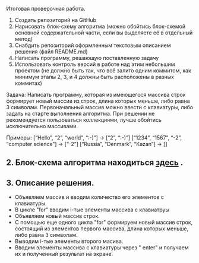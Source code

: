 Итоговая проверочная работа.



1. Создать репозиторий на GitHub
2. Нарисовать блок-схему алгоритма (можно обойтись блок-схемой основной содержательной части, если вы выделяете её в отдельный метод)
3. Снабдить репозиторий оформленным текстовым описанием решения (файл README.md)
4. Написать программу, решающую поставленную задачу
5. Использовать контроль версий в работе над этим небольшим проектом (не должно быть так, что всё залито одним коммитом, как минимум этапы 2, 3, и 4 должны быть расположены в разных коммитах)

Задача: Написать программу, которая из имеющегося массива строк формирует новый массив из строк, длина которых меньше, либо равна 3 символам. Первоначальный массив можно ввести с клавиатуры, либо задать на старте выполнения алгоритма. При решении не рекомендуется пользоваться коллекциями, лучше обойтись исключительно массивами.

Примеры:
[“Hello”, “2”, “world”, “:-)”] → [“2”, “:-)”]
[“1234”, “1567”, “-2”, “computer science”] → [“-2”]
[“Russia”, “Denmark”, “Kazan”] → []

 ## 2. Блок-схема алгоритма находиться [здесь](https://drive.google.com/file/d/1KX1504f3Bq2YRp1UxbMhW34ibpzIRP1w/view?usp=sharing) . 
  


 ## 3. Описание решения.

 - Объявляем массив и  вводим количество его элементов с клавиатуры. 
 - В цикле "for" вводим i-тые элементы массива с клавиатруы
 - Объявляем новый массив строк.
 - С помощью еще одного цикла  "for" формируем новый массив строк, состоящий из элементов первого массива, длина которых меньше, либо равна 3 символам. 
 - Выводим i-тые элементы второго масива.
 - Вводим элементы массива с клавиатуры через " enter" и получаем их и полученный результат на экране. 

